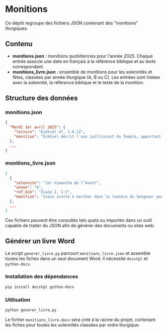 # Monitions

Ce dépôt regroupe des fichiers JSON contenant des "monitions" liturgiques.

## Contenu

- **monitions.json** : monitions quotidiennes pour l'année 2025. Chaque entrée associe une date en français à la référence biblique et au texte correspondant.
- **monitions_livre.json** : ensemble de monitions pour les solennités et fêtes, classées par année liturgique (A, B ou C). Les entrées sont listées avec la solennité, la référence biblique et le texte de la monition.

## Structure des données

### monitions.json
```json
{
  "Mardi 1er avril 2025": {
    "lecture": "Ézékiel 47, 1-9.12",
    "monition": "Ézékiel décrit l'eau jaillissant du Temple, apportant vie et fertilité partout où elle s'écoule."
  },
  ...
}
```

### monitions_livre.json
```json
[
  {
    "solennite": "1er dimanche de l’Avent",
    "annee": "A",
    "ref_bib": "Isaïe 2, 1-5",
    "monition": "Isaïe invite à marcher dans la lumière du Seigneur pour accueillir la paix entre les nations."
  },
  ...
]
```

Ces fichiers peuvent être consultés tels quels ou importés dans un outil capable de traiter du JSON afin de générer des documents ou sites web.

## Générer un livre Word

Le script `generer_livre.py` parcourt `monitions_livre.json` et assemble toutes les fiches dans un seul document Word. Il nécessite `docxtpl` et `python-docx`.

### Installation des dépendances

```bash
pip install docxtpl python-docx
```

### Utilisation

```bash
python generer_livre.py
```

Le fichier `monitions_livre.docx` sera créé à la racine du projet, contenant les fiches pour toutes les solennités classées par ordre liturgique.
